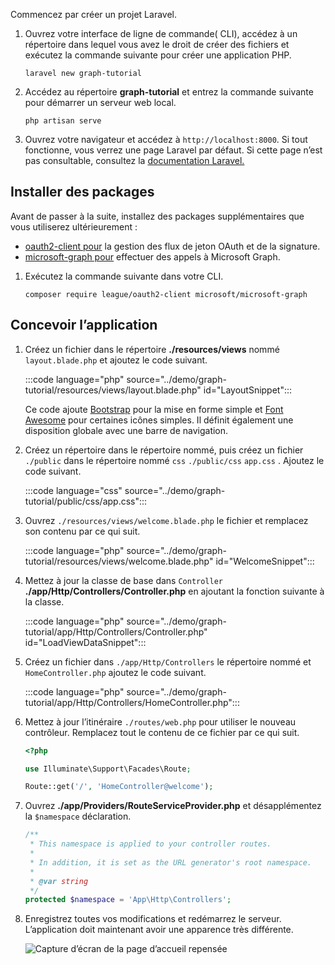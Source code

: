 <!-- markdownlint-disable MD002 MD041 -->

Commencez par créer un projet Laravel.

1. Ouvrez votre interface de ligne de commande( CLI), accédez à un répertoire dans lequel vous avez le droit de créer des fichiers et exécutez la commande suivante pour créer une application PHP.

    ```Shell
    laravel new graph-tutorial
    ```

1. Accédez au répertoire **graph-tutorial** et entrez la commande suivante pour démarrer un serveur web local.

    ```Shell
    php artisan serve
    ```

1. Ouvrez votre navigateur et accédez à `http://localhost:8000`. Si tout fonctionne, vous verrez une page Laravel par défaut. Si cette page n’est pas consultable, consultez la [documentation Laravel.](https://laravel.com/docs/8.x)

## <a name="install-packages"></a>Installer des packages

Avant de passer à la suite, installez des packages supplémentaires que vous utiliserez ultérieurement :

- [oauth2-client pour](https://github.com/thephpleague/oauth2-client) la gestion des flux de jeton OAuth et de la signature.
- [microsoft-graph pour](https://github.com/microsoftgraph/msgraph-sdk-php) effectuer des appels à Microsoft Graph.

1. Exécutez la commande suivante dans votre CLI.

    ```Shell
    composer require league/oauth2-client microsoft/microsoft-graph
    ```

## <a name="design-the-app"></a>Concevoir l’application

1. Créez un fichier dans le répertoire **./resources/views** nommé `layout.blade.php` et ajoutez le code suivant.

    :::code language="php" source="../demo/graph-tutorial/resources/views/layout.blade.php" id="LayoutSnippet":::

    Ce code ajoute [Bootstrap](http://getbootstrap.com/) pour la mise en forme simple et [Font Awesome](https://fontawesome.com/) pour certaines icônes simples. Il définit également une disposition globale avec une barre de navigation.

1. Créez un répertoire dans le répertoire nommé, puis créez un fichier `./public` dans le répertoire nommé `css` `./public/css` `app.css` . Ajoutez le code suivant.

    :::code language="css" source="../demo/graph-tutorial/public/css/app.css":::

1. Ouvrez `./resources/views/welcome.blade.php` le fichier et remplacez son contenu par ce qui suit.

    :::code language="php" source="../demo/graph-tutorial/resources/views/welcome.blade.php" id="WelcomeSnippet":::

1. Mettez à jour la classe de base dans `Controller` **./app/Http/Controllers/Controller.php** en ajoutant la fonction suivante à la classe.

    :::code language="php" source="../demo/graph-tutorial/app/Http/Controllers/Controller.php" id="LoadViewDataSnippet":::

1. Créez un fichier dans `./app/Http/Controllers` le répertoire nommé et `HomeController.php` ajoutez le code suivant.

    :::code language="php" source="../demo/graph-tutorial/app/Http/Controllers/HomeController.php":::

1. Mettez à jour l’itinéraire `./routes/web.php` pour utiliser le nouveau contrôleur. Remplacez tout le contenu de ce fichier par ce qui suit.

    ```php
    <?php

    use Illuminate\Support\Facades\Route;

    Route::get('/', 'HomeController@welcome');
    ```

1. Ouvrez **./app/Providers/RouteServiceProvider.php** et désapplémentez la `$namespace` déclaration.

    ```php
    /**
     * This namespace is applied to your controller routes.
     *
     * In addition, it is set as the URL generator's root namespace.
     *
     * @var string
     */
    protected $namespace = 'App\Http\Controllers';
    ```

1. Enregistrez toutes vos modifications et redémarrez le serveur. L’application doit maintenant avoir une apparence très différente.

    ![Capture d’écran de la page d’accueil repensée](./images/create-app-01.png)
